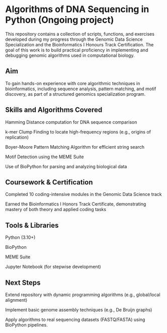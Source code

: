 # Algorithms of DNA Sequencing in Python (Ongoing project)
This repository contains a collection of scripts, functions, and exercises developed during my progress through the Genomic Data Science Specialization and the Bioinformatics I Honours Track Certification. The goal of this work is to build practical proficiency in implementing and debugging genomic algorithms used in computational biology.
## Aim
To gain hands-on experience with core algorithmic techniques in bioinformatics, including sequence analysis, pattern matching, and motif discovery, as part of a structured genomics specialization program.
## Skills and Algorithms Covered
Hamming Distance computation for DNA sequence comparison

k-mer Clump Finding to locate high-frequency regions (e.g., origins of replication)

Boyer-Moore Pattern Matching Algorithm for efficient string search

Motif Detection using the MEME Suite

Use of BioPython for parsing and analyzing biological data
## Coursework & Certification
Completed 10 coding-intensive modules in the Genomic Data Science track

Earned the Bioinformatics I Honors Track Certificate, demonstrating mastery of both theory and applied coding tasks
## Tools & Libraries
Python (3.10+)

BioPython

MEME Suite

Jupyter Notebook (for stepwise development)
## Next Steps
Extend repository with dynamic programming algorithms (e.g., global/local alignment)

Implement basic genome assembly techniques (e.g., De Bruijn graphs)

Apply algorithms to real sequencing datasets (FASTQ/FASTA) using BioPython pipelines.
